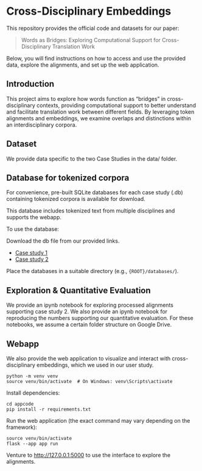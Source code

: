 # Cross-Disciplinary Embeddings

This repository provides the official code and datasets for our paper:

> Words as Bridges: Exploring Computational Support for Cross-Disciplinary Translation Work

Below, you will find instructions on how to access and use the provided data, explore the alignments, and set up the web application.

## Introduction
This project aims to explore how words function as “bridges” in cross-disciplinary contexts, providing computational support to better understand and facilitate translation work between different fields. By leveraging token alignments and embeddings, we examine overlaps and distinctions within an interdisciplinary corpora.


## Dataset
We provide data specific to the two Case Studies in the data/ folder.

## Database for tokenized corpora
For convenience, pre-built SQLite databases for each case study (.db) containing tokenized corpora is available for download. 

This database includes tokenized text from multiple disciplines and supports the webapp.

To use the database:

Download the db file from our provided links.
- [Case study 1](https://drive.google.com/file/d/1-5PjBAXzmVh3GoCl4v1ZdCKYBBRzsSow/view?usp=sharing)
- [Case study 2](https://drive.google.com/file/d/17RyvM7xpcsSv5Ycsf2M_BLBEACcgo_-7/view?usp=sharing)

Place the databases in a suitable directory (e.g., `{ROOT}/databases/`).


## Exploration & Quantitative Evaluation
We provide an ipynb notebook for exploring processed alignments supporting case study 2.
We also provide an ipynb notebook for reproducing the numbers supporting our quantitative evaluation. For these notebooks, we assume a certain folder structure on Google Drive.

## Webapp
We also provide the web application to visualize and interact with cross-disciplinary embeddings, which we used in our user study.

```
python -m venv venv
source venv/bin/activate  # On Windows: venv\Scripts\activate
```

Install dependencies:

```
cd appcode
pip install -r requirements.txt
```

Run the web application (the exact command may vary depending on the framework):

```
source venv/bin/activate
flask --app app run
```

Venture to http://127.0.0.1:5000 to use the interface to explore the alignments.